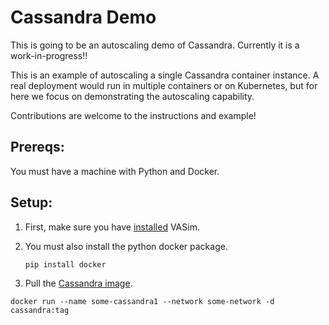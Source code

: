 # Cassandra Demo

This is going to be an autoscaling demo of Cassandra.  Currently it is a work-in-progress!!

This is an example of autoscaling a single Cassandra container instance. A real deployment would run in multiple containers or on Kubernetes, but for here we focus on demonstrating the autoscaling capability.

Contributions are welcome to the instructions and example!

## Prereqs:

You must have a machine with Python and Docker.

## Setup:

1. First, make sure you have [installed](https://github.com/microsoft/vasim/blob/main/CONTRIBUTING.md#developing) VASim.

2. You must also install the python docker package.

   `pip install docker`

3. Pull the [Cassandra image](https://hub.docker.com/_/cassandra/).

`docker run --name some-cassandra1 --network some-network -d cassandra:tag`